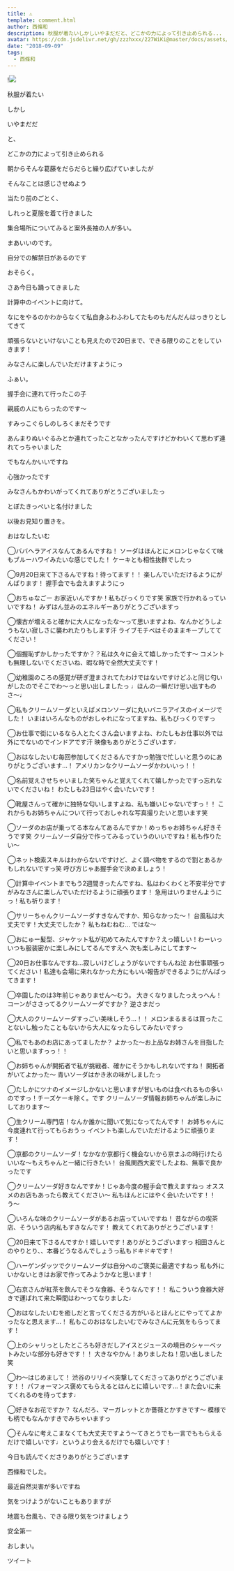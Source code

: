 ```yaml
---
title: ⚠︎
template: comment.html
author: 西條和
description: 秋服が着たいしかしいやまだだと、どこかの力によって引き止められる...
avatar: https://cdn.jsdelivr.net/gh/zzzhxxx/227WiKi@master/docs/assets/photo/avatar/nagomi.jpg
date: "2018-09-09"
tags:
  - 西條和
---
```


!![](https://cdn.jsdelivr.net/gh/227WiKi/227WiKi-image@master/blog-image/nagomi-2018-09-09_1.jpg)















秋服が着たい










しかし














いやまだだ




と、












どこかの力によって引き止められる












朝からそんな葛藤をだらだらと繰り広げていましたが









そんなことは感じさせぬよう














当たり前のごとく、




しれっと夏服を着て行きました














集合場所についてみると案外長袖の人が多い。






















まあいいのです。















自分での解禁日があるのです














おそらく。

















さあ今日も踊ってきました











計算中のイベントに向けて。











なにをやるのかわからなくて私自身ふわふわしてたものもだんだんはっきりとしてきて










頑張らないといけないことも見えたので20日まで、できる限りのことをしていきます！












みなさんに楽しんでいただけますようにっ










ふぁい。












握手会に連れて行ったこの子












親戚の人にもらったのです〜











すみっこぐらしのしろくまだそうです










あんまりぬいぐるみとか連れてったことなかったんですけどかわいくて思わず連れてっちゃいました











でもなんかいいですね











心強かったです















みなさんもかわいがってくれてありがとうございましたっ
















とぼたきっぺいと名付けました











以後お見知り置きを。











おはなしたいむ



◯ババヘラアイスなんてあるんですね！
ソーダはほんとにメロンじゃなくて味もブルーハワイみたいな感じでした！
ケーキとも相性抜群でしたっ





◯9月20日来て下さるんですね！待ってます！！
楽しんでいただけるようにがんばります！
握手会でも会えますようにっ






◯おちゅなごー
お家近いんですか！私もびっくりです笑
家族で行かれるっていいですね！
みずはん並みのエネルギーありがとうございますっ






◯懐古が増えると確かに大人になったな〜って思いますよね、なんかどうしようもない寂しさに襲われたりもします汗
ライブモチベはそのままキープしててください！






◯個握恥ずかしかったですか？？私は久々に会えて嬉しかったです〜
コメントも無理しないでくださいね、暇な時で全然大丈夫です！






◯幼稚園のころの感覚が研ぎ澄まされてたわけではないですけどふと同じ匂いがしたのでそこでわ〜っと思い出しましたっ
♩ほんの一瞬だけ思い出すものさ〜♩







◯私もクリームソーダといえばメロンソーダに丸いバニラアイスのイメージでした！
いまはいろんなものがおしゃれになってますね、私もびっくりですっ





◯お仕事で街にいるなら人とたくさん会いますよね、わたしもお仕事以外では外にでないのでインドアです汗
映像もありがとうございます♩






◯おはなしたいむ毎回参加してくださるんですかっ勉強で忙しいと思うのにありがとうございます…！
アメリカンなクリームソーダかわいいっ！！





◯名前覚えさせちゃいました笑ちゃんと覚えてくれて嬉しかったですっ忘れないでくださいね！
わたしも23日はやく会いたいです！







◯靴屋さんって確かに独特な匂いしますよね、私も嫌いじゃないですっ！！
これからもお姉ちゃんについて行っておしゃれな写真撮りたいと思います笑








◯ソーダのお店が乗ってる本なんてあるんですか！めっちゃお姉ちゃん好きそうです笑
クリームソーダ自分で作ってみるっていうのいいですね！私も作りたい〜






◯ネット検索スキルはわからないですけど、よく調べ物をするので割とあるかもしれないですっ笑
呼び方じゃあ握手会で決めましょう！







◯計算中イベントまでもう2週間きったんですね、私はわくわくと不安半分ですがみなさんに楽しんでいただけるように頑張ります！
急用はいりませんようにっ！私も祈ります！






◯サリーちゃんクリームソーダすきなんですか、知らなかった〜！
台風私は大丈夫です！大丈夫でしたか？
私もねむねむ…
ではな〜





◯おにゅー髪型、ジャケット私が初めてみたんですか？えっ嬉しい！わーいっ
いつも服装密かに楽しみにしてるんですえへ
次も楽しみにしてます〜




◯20日お仕事なんですね…寂しいけどしょうがないですもんね泣
お仕事頑張ってください！私達も会場に来れなかった方にもいい報告ができるようにがんばってきます！





◯卒園したのは3年前じゃありません〜むう。
大きくなりましたっえっへん！
コーンがささってるクリームソーダですか？
逆さまだっ






◯大人のクリームソーダすっごい美味しそう…！！
メロンまるまるは買ったことないし触ったこともないから大人になったらしてみたいですっ






◯私でもあのお店にあってましたか？
よかった〜お上品なお姉さんを目指したいと思いますっっ！！




◯お姉ちゃんが開拓者で私が挑戦者、確かにそうかもしれないですね！
開拓者がいてよかった〜
青いソーダはかき氷の味がしましたっ







◯たしかにツナのイメージしかないと思いますが甘いものは食べれるもの多いのですっ！チーズケーキ除く。です
クリームソーダ情報お姉ちゃんが楽しみにしております〜







◯生クリーム専門店！なんか誰かに聞いて気になってたんです！
お姉ちゃんに今度連れて行ってもらおうっ
イベントも楽しんでいただけるように頑張ります！






◯京都のクリームソーダ！なかなか京都行く機会ないから京まふの時行けたらいいな〜もえちゃんと一緒に行きたい！
台風関西大変でしたよね、無事で良かったです






◯クリームソーダ好きなんですか！じゃあ今度の握手会で教えますねっ
オススメのお店もあったら教えてください〜
私もほんとにはやく会いたいです！！う〜







◯いろんな味のクリームソーダがあるお店っていいですね！
昔ながらの喫茶店、そういう店内私もすきなんです！
教えてくれてありがとうございます！






◯20日来て下さるんですか！嬉しいです！ありがとうございますっ
相田さんとのやりとり、、本番どうなるんでしょうっ私もドキドキです！







◯ハーゲンダッツでクリームソーダは自分へのご褒美に最適ですねっ
私も外にいかないときはお家で作ってみようかなと思います！







◯右京さんが紅茶を飲んでそうな食器、そうなんです！！
私こういう食器大好きで運ばれて来た瞬間はわ〜ってなりました♩







◯おはなしたいむを癒しだと言ってくださる方がいるとほんとにやっててよかったなと思えます…！
私もこのおはなしたいむでみなさんに元気をもらってます！






◯上のシャリっとしたところも好きだしアイスとジュースの境目のシャーベットみたいな部分も好きです！！
大きなやかん！ありましたね！思い出しました笑






◯わ〜はじめまして！
渋谷のリリイベ突撃してくださってありがとうございます！！
パフォーマンス褒めてもらえるとほんとに嬉しいです…！また会いに来てくれるのを待ってます♩






◯好きなお花ですか？
なんだろ、マーガレットとか薔薇とかすきです〜
模様でも柄でもなんかすきでみちゃいますっ





◯そんなに考えこまなくても大丈夫ですよう〜てきとうでも一言でももらえるだけで嬉しいです♩というより会えるだけでも嬉しいです！














今日も読んでくださりありがとうございます











西條和でした。









最近自然災害が多いですね







気をつけようがないこともありますが







地震も台風も、できる限り気をつけましょう









安全第一







おしまい。


ツイート



